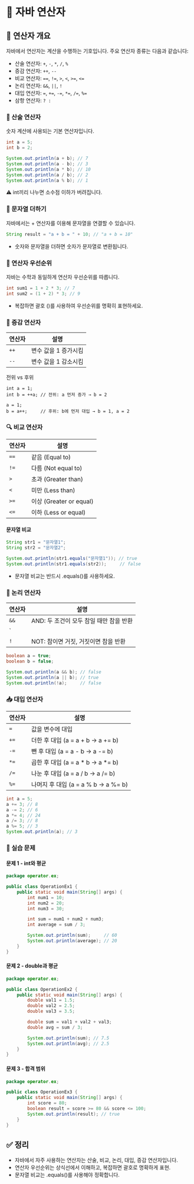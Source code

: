 # 📘 자바 연산자

## 🧠 연산자 개요
자바에서 연산자는 계산을 수행하는 기호입니다. 주요 연산자 종류는 다음과 같습니다:  
- 산술 연산자: `+`, `-`, `*`, `/`, `%`
- 증감 연산자: `++`, `--`
- 비교 연산자: `==`, `!=`, `>`, `<`, `>=`, `<=`
- 논리 연산자: `&&`, `||`, `!`
- 대입 연산자: `=`, `+=`, `-=`, `*=`, `/=`, `%=`
- 삼항 연산자: `? :`

### 🔢 산술 연산자
숫자 계산에 사용되는 기본 연산자입니다.
```java
int a = 5;
int b = 2;

System.out.println(a + b); // 7
System.out.println(a - b); // 3
System.out.println(a * b); // 10
System.out.println(a / b); // 2
System.out.println(a % b); // 1
```
⚠️ int끼리 나누면 소수점 이하가 버려집니다.


### 🧵 문자열 더하기
자바에서는 + 연산자를 이용해 문자열을 연결할 수 있습니다.
```java
String result = "a + b = " + 10; // "a + b = 10"
```
- 숫자와 문자열을 더하면 숫자가 문자열로 변환됩니다.


### 🧮 연산자 우선순위
자바는 수학과 동일하게 연산자 우선순위를 따릅니다.
```java
int sum1 = 1 + 2 * 3; // 7
int sum2 = (1 + 2) * 3; // 9
```
- 복잡하면 괄호 ()를 사용하여 우선순위를 명확히 표현하세요.


### 🔼 증감 연산자
| 연산자 | 설명               |
|--------|--------------------|
| `++`   | 변수 값을 1 증가시킴 |
| `--`   | 변수 값을 1 감소시킴 |

전위 vs 후위
```
int a = 1;
int b = ++a; // 전위: a 먼저 증가 → b = 2

a = 1;
b = a++;     // 후위: b에 먼저 대입 → b = 1, a = 2
```

### 🔍 비교 연산자
| 연산자 | 설명                     |
|--------|--------------------------|
| `==`   | 같음 (Equal to)          |
| `!=`   | 다름 (Not equal to)      |
| `>`    | 초과 (Greater than)      |
| `<`    | 미만 (Less than)         |
| `>=`   | 이상 (Greater or equal)  |
| `<=`   | 이하 (Less or equal)     |


#### 문자열 비교
```java
String str1 = "문자열1";
String str2 = "문자열2";

System.out.println(str1.equals("문자열1")); // true
System.out.println(str1.equals(str2));     // false
```
- 문자열 비교는 반드시 .equals()를 사용하세요.


### 🔗 논리 연산자
| 연산자 | 설명                                      |
|--------|-------------------------------------------|
| `&&`   | AND: 두 조건이 모두 참일 때만 참을 반환       |
| `||`   | OR: 하나라도 참이면 참을 반환                |
| `!`    | NOT: 참이면 거짓, 거짓이면 참을 반환          |

```java
boolean a = true;
boolean b = false;

System.out.println(a && b); // false
System.out.println(a || b); // true
System.out.println(!a);     // false
```


### 📥 대입 연산자
| 연산자 | 설명                                |
|--------|-------------------------------------|
| `=`    | 값을 변수에 대입                    |
| `+=`   | 더한 후 대입 (a = a + b → a += b)   |
| `-=`   | 뺀 후 대입 (a = a - b → a -= b)     |
| `*=`   | 곱한 후 대입 (a = a * b → a *= b)   |
| `/=`   | 나눈 후 대입 (a = a / b → a /= b)   |
| `%=`   | 나머지 후 대입 (a = a % b → a %= b) |

```java
int a = 5;
a += 3; // 8
a -= 2; // 6
a *= 4; // 24
a /= 3; // 8
a %= 5; // 3
System.out.println(a); // 3

```

### 🧪 실습 문제
#### 문제 1 - int와 평균
```java
package operator.ex;

public class OperationEx1 {
    public static void main(String[] args) {
        int num1 = 10;
        int num2 = 20;
        int num3 = 30;

        int sum = num1 + num2 + num3;
        int average = sum / 3;

        System.out.println(sum);     // 60
        System.out.println(average); // 20
    }
}
```


#### 문제 2 - double과 평균
```java
package operator.ex;

public class OperationEx2 {
    public static void main(String[] args) {
        double val1 = 1.5;
        double val2 = 2.5;
        double val3 = 3.5;

        double sum = val1 + val2 + val3;
        double avg = sum / 3;

        System.out.println(sum); // 7.5
        System.out.println(avg); // 2.5
    }
}
```


#### 문제 3 - 합격 범위
```java
package operator.ex;

public class OperationEx3 {
    public static void main(String[] args) {
        int score = 80;
        boolean result = score >= 80 && score <= 100;
        System.out.println(result); // true
    }
}
```

## ✅ 정리
- 자바에서 자주 사용하는 연산자는 산술, 비교, 논리, 대입, 증감 연산자입니다.
- 연산자 우선순위는 상식선에서 이해하고, 복잡하면 괄호로 명확하게 표현.
- 문자열 비교는 .equals()를 사용해야 정확합니다.
